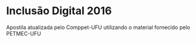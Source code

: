 # Inclusão Digital 2016

Apostila atualizada pelo Comppet-UFU utilizando o material fornecido pelo PETMEC-UFU
